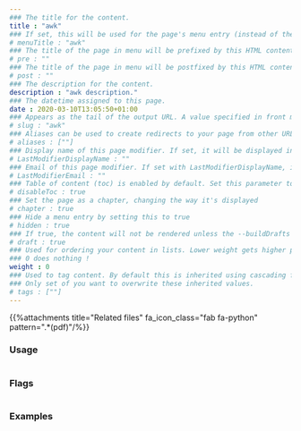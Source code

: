```yaml
---
### The title for the content.
title : "awk"
### If set, this will be used for the page's menu entry (instead of the `title` attribute)
# menuTitle : "awk"
### The title of the page in menu will be prefixed by this HTML content
# pre : ""
### The title of the page in menu will be postfixed by this HTML content
# post : ""
### The description for the content.
description : "awk description."
### The datetime assigned to this page.
date : 2020-03-10T13:05:50+01:00
### Appears as the tail of the output URL. A value specified in front matter will override the segment of the URL based on the filename.
# slug : "awk"
### Aliases can be used to create redirects to your page from other URLs.
# aliases : [""]
### Display name of this page modifier. If set, it will be displayed in the footer.
# LastModifierDisplayName : ""
### Email of this page modifier. If set with LastModifierDisplayName, it will be displayed in the footer
# LastModifierEmail : ""
### Table of content (toc) is enabled by default. Set this parameter to true to disable it.
# disableToc : true
### Set the page as a chapter, changing the way it's displayed
# chapter : true
### Hide a menu entry by setting this to true
# hidden : true
### If true, the content will not be rendered unless the --buildDrafts flag is passed to the hugo command.
# draft : true
### Used for ordering your content in lists. Lower weight gets higher precedence. So content with lower weight will come first.
### 0 does nothing !
weight : 0
### Used to tag content. By default this is inherited using cascading from _index.md files
### Only set of you want to overwrite these inherited values.
# tags : [""]
---
```


{{%attachments title="Related files" fa_icon_class="fab fa-python" pattern=".*(pdf)"/%}}

### Usage

```bash

```

### Flags

```bash

```

### Examples

```bash

```
